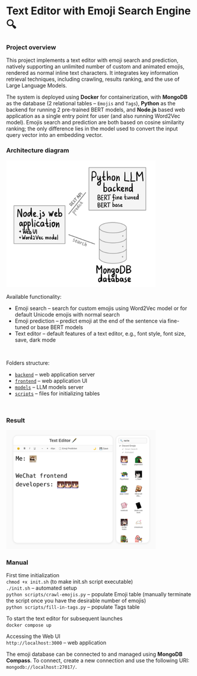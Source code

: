 # Text Editor with Emoji Search Engine 🔍

### Project overview

This project implements a text editor with emoji search and prediction, natively supporting an unlimited number of custom and animated emojis, rendered as normal inline text characters. It integrates key information retrieval techniques, including crawling, results ranking, and the use of Large Language Models.

The system is deployed using __Docker__ for containerization, with __MongoDB__ as the database (2 relational tables – `Emojis` and `Tags`), __Python__ as the backend for running 2 pre-trained BERT models, and __Node.js__ based web application as a single entry point for user (and also running Word2Vec model). Emojis search and prediction are both based on cosine similarity ranking; the only difference lies in the model used to convert the input query vector into an embedding vector.

### Architecture diagram

<img src="diagram.jpg" width="80%" height="45%">

<br />

Available functionality:

- Emoji search – search for custom emojis using Word2Vec model or for default Unicode emojis with normal search
- Emoji prediction – predict emoji at the end of the sentence via fine-tuned or base BERT models
- Text editor – default features of a text editor, e.g., font style, font size, save, dark mode

<br />

Folders structure:

- [`backend`](./backend) – web application server
- [`frontend`](./frontend) – web application UI
- [`models`](./models) – LLM models server
- [`scripts`](./scripts) – files for initializing tables

<br />

### Result

<img src="result.png" width="80%" height="45%">

<br />

### Manual

First time initialization  
`chmod +x init.sh` (to make init.sh script executable)  
`./init.sh` – automated setup  
`python scripts/crawl-emojis.py` – populate Emoji table (manually terminate the script once you have the desirable number of emojis)  
`python scripts/fill-in-tags.py` – populate Tags table

To start the text editor for subsequent launches  
`docker compose up`  

Accessing the Web UI  
`http://localhost:3000` – web application  

The emoji database can be connected to and managed using __MongoDB Compass__. To connect, create a new connection and use the following URI: `mongodb://localhost:27017/`.
